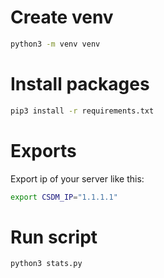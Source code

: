 # Create venv

```bash
python3 -m venv venv
```

# Install packages

```bash
pip3 install -r requirements.txt
```

# Exports

Export ip of your server like this:

```bash
export CSDM_IP="1.1.1.1"
```

# Run script

```bash
python3 stats.py
```
